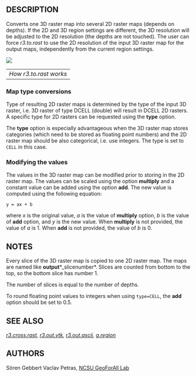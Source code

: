## DESCRIPTION

Converts one 3D raster map into several 2D raster maps (depends on
depths). If the 2D and 3D region settings are different, the 3D
resolution will be adjusted to the 2D resolution (the depths are not
touched). The user can force *r3.to.rast* to use the 2D resolution of
the input 3D raster map for the output maps, independently from the
current region settings.

<img src="r3.to.rast.png" data-border="0" />

|                        |
|------------------------|
| *How r3.to.rast works* |

### Map type conversions

Type of resulting 2D raster maps is determined by the type of the input
3D raster, i.e. 3D raster of type DCELL (double) will result in DCELL 2D
rasters. A specific type for 2D rasters can be requested using the
**type** option.

The **type** option is especially advantageous when the 3D raster map
stores categories (which need to be stored as floating point numbers)
and the 2D raster map should be also categorical, i.e. use integers. The
type is set to `CELL` in this case.

### Modifying the values

The values in the 3D raster map can be modified prior to storing in the
2D raster map. The values can be scaled using the option **multiply**
and a constant value can be added using the option **add**. The new
value is computed using the following equation:

```shell
y = ax + b
```

where *x* is the original value, *a* is the value of **multiply**
option, *b* is the value of **add** option, and *y* is the new value.
When **multiply** is not provided, the value of *a* is 1. When **add**
is not provided, the value of *b* is 0.

## NOTES

Every slice of the 3D raster map is copied to one 2D raster map. The
maps are named like **output***\_slicenumber*. Slices are counted from
bottom to the top, so the bottom slice has number 1.

The number of slices is equal to the number of depths.

To round floating point values to integers when using `type=CELL`, the
**add** option should be set to 0.5.

## SEE ALSO

*[r3.cross.rast](r3.cross.rast.md), [r3.out.vtk](r3.out.vtk.md),
[r3.out.ascii](r3.out.ascii.md), [g.region](g.region.md)*

## AUTHORS

Sören Gebbert Vaclav Petras, [NCSU GeoForAll
Lab](https://geospatial.ncsu.edu/geoforall/)
